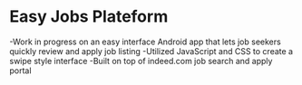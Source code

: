 # Easy Jobs Plateform

   -Work in progress on an easy interface Android app that lets job seekers quickly review and apply job listing
   -Utilized JavaScript and CSS to create a swipe style interface
   -Built on top of indeed.com job search and apply portal
